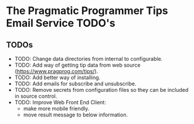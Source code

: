 # The Pragmatic Programmer Tips Email Service TODO's

## TODOs

- TODO: Change data directories from internal to configurable.
- TODO: Add way of getting tip data from web source (<https://www.pragprog.com/tips/>).
- TODO: Add better way of installing.
- TODO: Add emails for subscribe and unsubscribe.
- TODO: Remove secrets from configuration files so they can be included in source control.
- TODO: Improve Web Front End Client:
  - make more mobile friendly.
  - move result message to below information.
